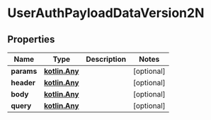 
# UserAuthPayloadDataVersion2N

## Properties
Name | Type | Description | Notes
------------ | ------------- | ------------- | -------------
**params** | [**kotlin.Any**](.md) |  |  [optional]
**header** | [**kotlin.Any**](.md) |  |  [optional]
**body** | [**kotlin.Any**](.md) |  |  [optional]
**query** | [**kotlin.Any**](.md) |  |  [optional]



